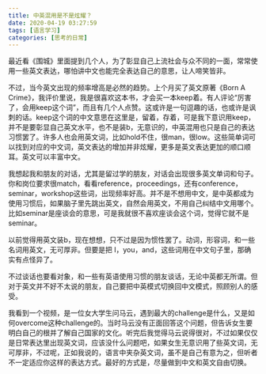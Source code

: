 ```yaml
---
title: 中英混用是不是炫耀？
date: 2020-04-19 03:27:59
tags: [语言学习]
categories: [思考的日常]
---
```


最近看《围城》里面提到几个人，为了彰显自己上流社会与众不同的一面，常常使用一些英文表达，哪怕讲中文也能完全表达自己的意思，让人啼笑皆非。

不过，当今英文出现的频率增高是必然的趋势。上个月买了英文原著《Born A Crime》，我评价里说，我是很喜欢这本书，才会买一本keep着。有人评论“厉害了，会用keep这个词”，而且有几个人点赞。这或许是一句逗趣的话，也或许是讽刺的话。keep这个词的中文意思在这里是，留着，存着，可是我下意识用keep，并不是要彰显自己英文水平，也不是装b，无意识的，中英混用也只是自己的表达习惯罢了。许多人也会用英文词，比如hold不住，很man，很low。这些简单词可以找到对应的中文词，英文表达的增加并非炫耀，更多是英文表达更加的顺口顺耳。英文可以丰富中文。

我想起我和朋友的对话，尤其是留过学的朋友，对话会出现很多英文单词和句子。你和岗位要求很match，看看reference，proceedings，还有conference，seminar，workshop这些词，出现频率好高。并不是不想用中文，是中英都成为使用习惯后，如果脑子里先跳出英文，自然会用英文，不用自己纠结中文用哪个。比如seminar是座谈会的意思，可是我就很不喜欢座谈会这个词，觉得它就不是seminar。

以前觉得用英文装b，现在想想，只不过是因为惯性罢了。动词，形容词，和一些名词用英文，无可厚非。但要是把 I，you，and，这些词用在中文句子里，那确实有点怪异了。

不过谈话也要看对象，和一些有英语使用习惯的朋友谈话，无论中英都无所谓。但对于英文并不好不太说的朋友，自己要把中英模式切换回中文模式，照顾别人的感受。

我看到一个视频，是一位女大学生问马云，遇到最大的challenge是什么，又是如何overcome这种challenge的。当时马云没有正面回答这个问题，但告诉女生要明白自己的根并了解自己国家的文化。听完后我觉得马云说得很对，不过如果仅仅是日常表达里出现英文词，应该没什么问题吧，如果女生无意识用了些英文词，无可厚非，不过呢，正如我说的，语言中夹杂英文词，虽不是自己有意为之，但听者不一定适应你这样的表达方式。最好的方式是，尽量做到中文和英文自由切换。
